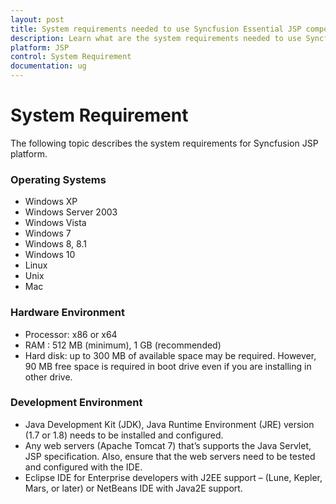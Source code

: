 ```yaml
---
layout: post
title: System requirements needed to use Syncfusion Essential JSP components
description: Learn what are the system requirements needed to use Syncfusion Essential JSP components
platform: JSP
control: System Requirement
documentation: ug
---
```


# System Requirement

The following topic describes the system requirements for Syncfusion JSP platform.

### Operating Systems

* Windows XP
* Windows Server 2003
* Windows Vista
* Windows 7
* Windows 8, 8.1
* Windows 10
* Linux
* Unix
* Mac

### Hardware Environment

* Processor: x86 or x64
* RAM : 512 MB (minimum), 1 GB (recommended)
* Hard disk: up to 300 MB of available space may be required. However, 90 MB free space is required in boot drive even if you are installing in other drive.

### Development Environment

* Java Development Kit (JDK), Java Runtime Environment (JRE) version (1.7 or 1.8) needs to be installed and configured.
* Any web servers (Apache Tomcat 7) that’s supports the Java Servlet, JSP specification. Also, ensure that the web servers need to be tested and configured with the IDE.
* Eclipse IDE for Enterprise developers with J2EE support – (Lune, Kepler, Mars, or later) or NetBeans IDE with Java2E support.